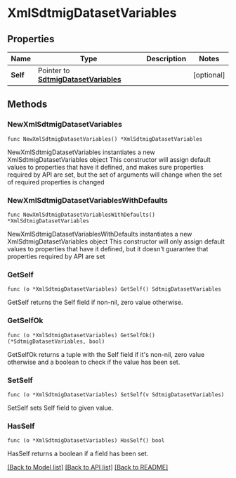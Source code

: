 # XmlSdtmigDatasetVariables

## Properties

Name | Type | Description | Notes
------------ | ------------- | ------------- | -------------
**Self** | Pointer to [**SdtmigDatasetVariables**](SdtmigDatasetVariables.md) |  | [optional] 

## Methods

### NewXmlSdtmigDatasetVariables

`func NewXmlSdtmigDatasetVariables() *XmlSdtmigDatasetVariables`

NewXmlSdtmigDatasetVariables instantiates a new XmlSdtmigDatasetVariables object
This constructor will assign default values to properties that have it defined,
and makes sure properties required by API are set, but the set of arguments
will change when the set of required properties is changed

### NewXmlSdtmigDatasetVariablesWithDefaults

`func NewXmlSdtmigDatasetVariablesWithDefaults() *XmlSdtmigDatasetVariables`

NewXmlSdtmigDatasetVariablesWithDefaults instantiates a new XmlSdtmigDatasetVariables object
This constructor will only assign default values to properties that have it defined,
but it doesn't guarantee that properties required by API are set

### GetSelf

`func (o *XmlSdtmigDatasetVariables) GetSelf() SdtmigDatasetVariables`

GetSelf returns the Self field if non-nil, zero value otherwise.

### GetSelfOk

`func (o *XmlSdtmigDatasetVariables) GetSelfOk() (*SdtmigDatasetVariables, bool)`

GetSelfOk returns a tuple with the Self field if it's non-nil, zero value otherwise
and a boolean to check if the value has been set.

### SetSelf

`func (o *XmlSdtmigDatasetVariables) SetSelf(v SdtmigDatasetVariables)`

SetSelf sets Self field to given value.

### HasSelf

`func (o *XmlSdtmigDatasetVariables) HasSelf() bool`

HasSelf returns a boolean if a field has been set.


[[Back to Model list]](../README.md#documentation-for-models) [[Back to API list]](../README.md#documentation-for-api-endpoints) [[Back to README]](../README.md)


